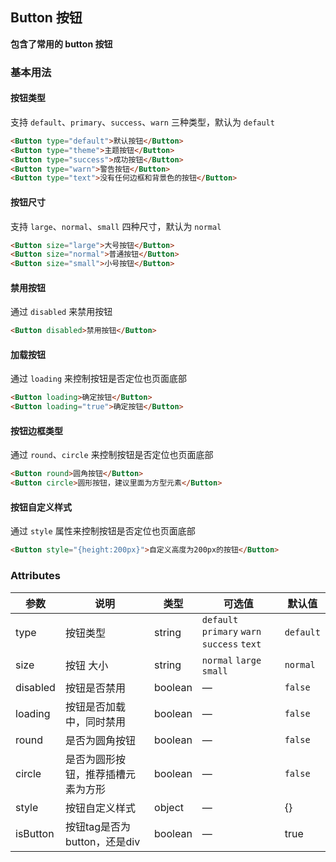 ## Button 按钮

**包含了常用的 button 按钮**

### 基本用法

#### 按钮类型
支持 `default`、`primary`、`success`、`warn` 三种类型，默认为 `default`

```html
<Button type="default">默认按钮</Button>
<Button type="theme">主题按钮</Button>
<Button type="success">成功按钮</Button>
<Button type="warn">警告按钮</Button>
<Button type="text">没有任何边框和背景色的按钮</Button>
```
#### 按钮尺寸
支持 `large`、`normal`、`small` 四种尺寸，默认为 `normal`
```html
<Button size="large">大号按钮</Button>
<Button size="normal">普通按钮</Button>
<Button size="small">小号按钮</Button>
```
#### 禁用按钮
通过 `disabled` 来禁用按钮
```html
<Button disabled>禁用按钮</Button>
```
#### 加载按钮
通过 `loading` 来控制按钮是否定位也页面底部
```html
<Button loading>确定按钮</Button>
<Button loading="true">确定按钮</Button>
```
#### 按钮边框类型
通过 `round`、`circle` 来控制按钮是否定位也页面底部
```html
<Button round>圆角按钮</Button>
<Button circle>圆形按钮，建议里面为方型元素</Button>
```
#### 按钮自定义样式
通过 `style` 属性来控制按钮是否定位也页面底部
```html
<Button style="{height:200px}">自定义高度为200px的按钮</Button>
```

### Attributes

| 参数      | 说明    | 类型      | 可选值       | 默认值   |
|---------- |-------- |---------- |-------------  |-------- |
| type  | 按钮类型    | string   | `default` `primary` `warn`  `success` `text`| `default` |
| size  | 按钮 大小    | string   | `normal` `large` `small` | `normal` |
| disabled  | 按钮是否禁用    | boolean   | — | `false` |
| loading  | 按钮是否加载中，同时禁用    | boolean   | — | `false` |
| round  | 是否为圆角按钮   | boolean   | — | `false` |
| circle  | 是否为圆形按钮，推荐插槽元素为方形    | boolean   | — | `false` |
| style  | 按钮自定义样式    | object   | — | {} |
| isButton  | 按钮tag是否为button，还是div   | boolean   | — | true |

